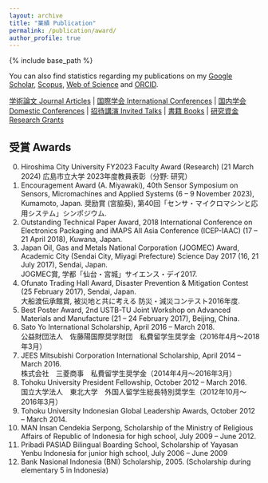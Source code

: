 ```yaml
---
layout: archive
title: "業績 Publication"
permalink: /publication/award/
author_profile: true
---
```


{% include base_path %}


You can also find statistics regarding my publications on my [Google Scholar](https://scholar.google.co.jp/citations?user=30VZQ_sAAAAJ), [Scopus](https://www.scopus.com/authid/detail.uri?authorId=57192380817), [Web of Science](https://publons.com/researcher/AAY-5422-2020/) and [ORCID](https://orcid.org/0000-0003-4870-9337).

[学術論文 Journal Articles](/publication/) | [国際学会 International Conferences](publication/conference-int/) | [国内学会 Domestic Conferences](/publication/conference-dom/) | [招待講演 Invited Talks](/publication/invited/) | [書籍 Books](/publication/book/) | [研究資金 Research Grants](/publication/grant/)
## 受賞 Awards

0. Hiroshima City University FY2023 Faculty Award (Research) (21 March 2024)
   広島市立大学 2023年度教員表彰（分野: 研究）
0. Encouragement Award (A. Miyawaki), 40th Sensor Symposium on Sensors, Micromachines and Applied Systems (6 – 9 November 2023), Kumamoto, Japan.
   奨励賞 (宮脇葵), 第40回「センサ・マイクロマシンと応用システム」シンポジウム.
0. Outstanding Technical Paper Award, 2018 International Conference on Electronics Packaging and iMAPS All Asia Conference (ICEP-IAAC) (17 – 21 April 2018), Kuwana, Japan.
0. Japan Oil, Gas and Metals National Corporation (JOGMEC) Award, Academic City (Sendai City, Miyagi Prefecture) Science Day 2017 (16, 21 July 2017), Sendai, Japan.  
   JOGMEC賞, 学都「仙台・宮城」サイエンス・デイ2017.
0. Ofunato Trading Hall Award, Disaster Prevention & Mitigation Contest (25 February 2017), Sendai, Japan.  
   大船渡伝承館賞, 被災地と共に考える 防災・減災コンテスト2016年度.
0. Best Poster Award, 2nd USTB-TU Joint Workshop on Advanced Materials and Manufacture (21 – 24 February 2017), Beijing, China.
0. Sato Yo International Scholarship, April 2016 – March 2018.  
   公益財団法人　佐藤陽国際奨学財団　私費留学生奨学金（2016年4月〜2018年3月）
0. JEES Mitsubishi Corporation International Scholarship, April 2014 – March 2016.  
   株式会社　三菱商事　私費留学生奨学金（2014年4月〜2016年3月）
0. Tohoku University President Fellowship, October 2012 – March 2016.  
   国立大学法人　東北大学　外国人留学生総長特別奨学生（2012年10月〜2016年3月）
0. Tohoku University Indonesian Global Leadership Awards, October 2012 – March 2014.
0. MAN Insan Cendekia Serpong, Scholarship of the Ministry of Religious Affairs of Republic of Indonesia for high school, July 2009 – June 2012.
0. Pribadi PASIAD Bilingual Boarding School, Scholarship of Yayasan Yenbu Indonesia for junior high school, July 2006 – June 2009
0. Bank Nasional Indonesia (BNI) Scholarship, 2005. (Scholarship during elementary 5 in Indonesia)

